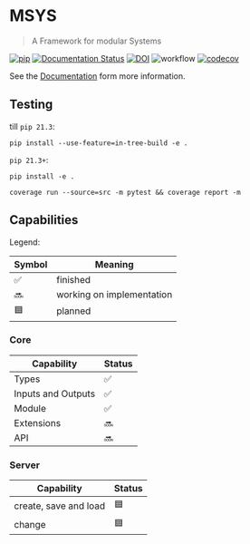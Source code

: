 # MSYS
> A Framework for modular Systems

[![pip](https://img.shields.io/pypi/v/msys.svg)](https://pypi.org/project/msys/)
[![Documentation Status](https://readthedocs.org/projects/msys-docs/badge/?version=latest)](https://msys-docs.readthedocs.io/en/latest/?badge=latest)
[![DOI](https://zenodo.org/badge/363596972.svg)](https://zenodo.org/badge/latestdoi/363596972)
![workflow](https://github.com/willi-z/msys/actions/workflows/ci.yml/badge.svg?branch=main)
[![codecov](https://codecov.io/gh/willi-z/msys/branch/main/graph/badge.svg?token=CG4DIOZZ6C)](https://codecov.io/gh/willi-z/msys)

See the [Documentation](https://msys-docs.readthedocs.io/en/latest/) form more information.

## Testing
till `pip 21.3`:
```
pip install --use-feature=in-tree-build -e .
```
`pip 21.3+`:
```
pip install -e .
```

```
coverage run --source=src -m pytest && coverage report -m
```

## Capabilities

Legend:

| Symbol | Meaning                              |
| ------ | ------------------------------------ |
| ✅     | finished                             |
| 🔜     | working on implementation            |
| 🟦     | planned                              |


### Core

| Capability                           | Status |
| ------------------------------------ | ------ |
| Types                                | ✅     |
| Inputs and Outputs                   | ✅     |
| Module                               | ✅     |
| Extensions                           | 🔜     |
| API                                  | 🔜     |

### Server

| Capability                           | Status |
| ------------------------------------ | ------ |
| create, save and load                | 🟦     |
| change                               | 🟦     |

